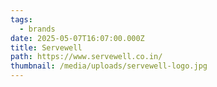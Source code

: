 ```yaml
---
tags:
  - brands
date: 2025-05-07T16:07:00.000Z
title: Servewell
path: https://www.servewell.co.in/
thumbnail: /media/uploads/servewell-logo.jpg
---
```

